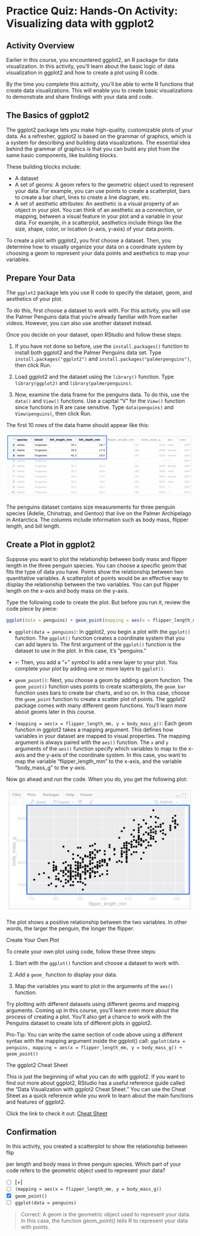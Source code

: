 # Practice Quiz: Hands-On Activity: Visualizing data with ggplot2

## Activity Overview

Earlier in this course, you encountered ggplot2, an R package for data visualization. In this activity, you’ll learn about the basic logic of data visualization in ggplot2 and how to create a plot using R code.

By the time you complete this activity, you’ll be able to write R functions that create data visualizations. This will enable you to create basic visualizations to demonstrate and share findings with your data and code.

## The Basics of ggplot2

The ggplot2 package lets you make high-quality, customizable plots of your data. As a refresher, ggplot2 is based on the grammar of graphics, which is a system for describing and building data visualizations. The essential idea behind the grammar of graphics is that you can build any plot from the same basic components, like building blocks.

These building blocks include:

- A dataset
- A set of geoms: A geom refers to the geometric object used to represent your data. For example, you can use points to create a scatterplot, bars to create a bar chart, lines to create a line diagram, etc.
- A set of aesthetic attributes: An aesthetic is a visual property of an object in your plot. You can think of an aesthetic as a connection, or mapping, between a visual feature in your plot and a variable in your data. For example, in a scatterplot, aesthetics include things like the size, shape, color, or location (x-axis, y-axis) of your data points.

To create a plot with ggplot2, you first choose a dataset. Then, you determine how to visually organize your data on a coordinate system by choosing a geom to represent your data points and aesthetics to map your variables.

## Prepare Your Data

The `ggplot2` package lets you use R code to specify the dataset, geom, and aesthetics of your plot.

To do this, first choose a dataset to work with. For this activity, you will use the Palmer Penguins data that you’re already familiar with from earlier videos. However, you can also use another dataset instead.

Once you decide on your dataset, open RStudio and follow these steps:

1. If you have not done so before, use the `install.packages()` function to install both ggplot2 and the Palmer Penguins data set. Type `install.packages("ggplot2")` and `install.packages("palmerpenguins")`, then click Run.

2. Load ggplot2 and the dataset using the `library()` function. Type `library(ggplot2)` and `library(palmerpenguins)`.

3. Now, examine the data frame for the penguins data. To do this, use the `data()` and `View()` functions. Use a capital “V” for the `View()` function since functions in R are case sensitive. Type `data(penguins)` and `View(penguins)`, then click Run.

The first 10 rows of the data frame should appear like this:

![screenshot of data frame spreadsheet](./resources/img-1.png)

The penguins dataset contains size measurements for three penguin species (Adelie, Chinstrap, and Gentoo) that live on the Palmer Archipelago in Antarctica. The columns include information such as body mass, flipper length, and bill length.

## Create a Plot in ggplot2

Suppose you want to plot the relationship between body mass and flipper length in the three penguin species. You can choose a specific geom that fits the type of data you have. Points show the relationship between two quantitative variables. A scatterplot of points would be an effective way to display the relationship between the two variables. You can put flipper length on the x-axis and body mass on the y-axis.

Type the following code to create the plot. But before you run it, review the code piece by piece:

```R
ggplot(data = penguins) + geom_point(mapping = aes(x = flipper_length_mm, y = body_mass_g))
```

- `ggplot(data = penguins)`: In ggplot2, you begin a plot with the `ggplot()` function. The `ggplot()` function creates a coordinate system that you can add layers to. The first argument of the `ggplot()` function is the dataset to use in the plot. In this case, it’s “penguins.”

- `+`: Then, you add a “+” symbol to add a new layer to your plot. You complete your plot by adding one or more layers to `ggplot()`.

- `geom_point()`: Next, you choose a geom by adding a geom function. The `geom_point()` function uses points to create scatterplots, the `geom_bar` function uses bars to create bar charts, and so on. In this case, choose the `geom_point` function to create a scatter plot of points. The ggplot2 package comes with many different geom functions. You’ll learn more about geoms later in this course.

- `(mapping = aes(x = flipper_length_mm, y = body_mass_g))`: Each geom function in ggplot2 takes a mapping argument. This defines how variables in your dataset are mapped to visual properties. The mapping argument is always paired with the `aes()` function. The `x` and `y` arguments of the `aes()` function specify which variables to map to the x-axis and the y-axis of the coordinate system. In this case, you want to map the variable “flipper_length_mm” to the x-axis, and the variable “body_mass_g” to the y-axis.

Now go ahead and run the code. When you do, you get the following plot:

![image of ascending scatterplot. x-axis is titled flipper length (mm) and y-axis is titled body mass (g)](./resources/img-2.png)

The plot shows a positive relationship between the two variables. In other words, the larger the penguin, the longer the flipper.

Create Your Own Plot

To create your own plot using code, follow these three steps:

1. Start with the `ggplot()` function and choose a dataset to work with.

2. Add a `geom_` function to display your data.

3. Map the variables you want to plot in the arguments of the `aes()` function.

Try plotting with different datasets using different geoms and mapping arguments. Coming up in this course, you’ll learn even more about the process of creating a plot. You’ll also get a chance to work with the Penguins dataset to create lots of different plots in ggplot2.

Pro-Tip: You can write the same section of code above using a different syntax with the mapping argument inside the ggplot() call: `ggplot(data = penguins, mapping = aes(x = flipper_length_mm, y = body_mass_g)) +  geom_point()`

The ggplot2 Cheat Sheet

This is just the beginning of what you can do with ggplot2. If you want to find out more about ggplot2, RStudio has a useful reference guide called the “Data Visualization with ggplot2 Cheat Sheet.” You can use the Cheat Sheet as a quick reference while you work to learn about the main functions and features of ggplot2.

Click the link to check it out: [Cheat Sheet](https://rstudio.com/wp-content/uploads/2015/03/ggplot2-cheatsheet.pdf)

## **Confirmation**

In this activity, you created a scatterplot to show the relationship between flip

per length and body mass in three penguin species. Which part of your code refers to the geometric object used to represent your data?

- [ ] [+]
- [ ] `(mapping = aes(x = flipper_length_mm, y = body_mass_g))`
- [x] `geom_point()`
- [ ] `ggplot(data = penguins)`

> Correct: A geom is the geometric object used to represent your data. In this case, the function geom_point() tells R to represent your data with points.
